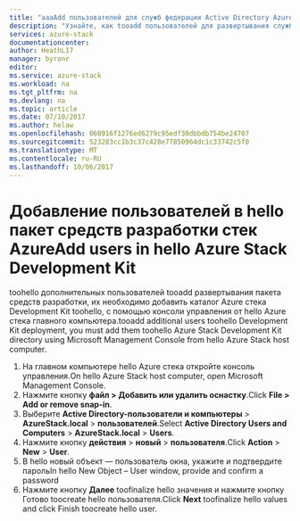 ```yaml
---
title: "aaaAdd пользователей для служб федерации Active Directory Azure стек | Документы Microsoft"
description: "Узнайте, как tooadd пользователей для развертывания служб федерации Active Directory Azure стека"
services: azure-stack
documentationcenter: 
author: HeathL17
manager: byronr
editor: 
ms.service: azure-stack
ms.workload: na
ms.tgt_pltfrm: na
ms.devlang: na
ms.topic: article
ms.date: 07/10/2017
ms.author: helaw
ms.openlocfilehash: 060916f1276ed6279c95edf30dbbdb754be24707
ms.sourcegitcommit: 523283cc1b3c37c428e77850964dc1c33742c5f0
ms.translationtype: MT
ms.contentlocale: ru-RU
ms.lasthandoff: 10/06/2017
---
```

# <a name="add-users-in-hello-azure-stack-development-kit"></a><span data-ttu-id="3a183-103">Добавление пользователей в hello пакет средств разработки стек Azure</span><span class="sxs-lookup"><span data-stu-id="3a183-103">Add users in hello Azure Stack Development Kit</span></span>

<span data-ttu-id="3a183-104">toohello дополнительных пользователей tooadd развертывания пакета средств разработки, их необходимо добавить каталог Azure стека Development Kit toohello, с помощью консоли управления от hello Azure стека главного компьютера.</span><span class="sxs-lookup"><span data-stu-id="3a183-104">tooadd additional users toohello Development Kit deployment, you must add them toohello Azure Stack Development Kit directory using Microsoft Management Console from hello Azure Stack host computer.</span></span>
1.  <span data-ttu-id="3a183-105">На главном компьютере hello Azure стека откройте консоль управления.</span><span class="sxs-lookup"><span data-stu-id="3a183-105">On hello Azure Stack host computer, open Microsoft Management Console.</span></span>
2.  <span data-ttu-id="3a183-106">Нажмите кнопку **файл > Добавить или удалить оснастку**.</span><span class="sxs-lookup"><span data-stu-id="3a183-106">Click **File > Add or remove snap-in**.</span></span>
3.  <span data-ttu-id="3a183-107">Выберите **Active Directory-пользователи и компьютеры** > **AzureStack.local** > **пользователей**.</span><span class="sxs-lookup"><span data-stu-id="3a183-107">Select **Active Directory Users and Computers** > **AzureStack.local** > **Users**.</span></span>
4.  <span data-ttu-id="3a183-108">Нажмите кнопку **действия** > **новый** > **пользователя**.</span><span class="sxs-lookup"><span data-stu-id="3a183-108">Click **Action** > **New** > **User**.</span></span>
5.  <span data-ttu-id="3a183-109">В hello новый объект — пользователь окна, укажите и подтвердите пароль</span><span class="sxs-lookup"><span data-stu-id="3a183-109">In hello New Object – User window, provide and confirm a password</span></span>
6.  <span data-ttu-id="3a183-110">Нажмите кнопку **Далее** toofinalize hello значения и нажмите кнопку Готово toocreate hello пользователя.</span><span class="sxs-lookup"><span data-stu-id="3a183-110">Click **Next** toofinalize hello values and click Finish toocreate hello user.</span></span>


